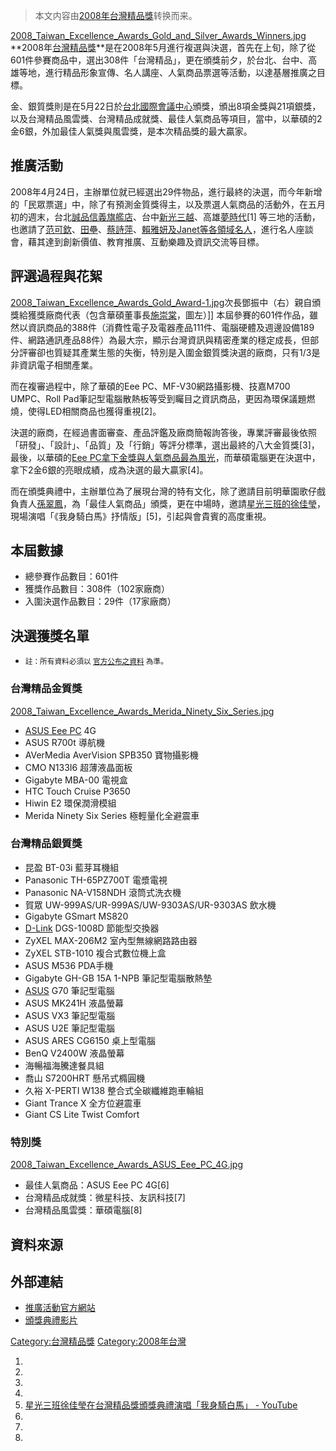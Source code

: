 > 本文内容由[2008年台灣精品獎](https://zh.wikipedia.org/wiki/2008年台灣精品獎)转换而来。


[2008_Taiwan_Excellence_Awards_Gold_and_Silver_Awards_Winners.jpg](https://zh.wikipedia.org/wiki/File:2008_Taiwan_Excellence_Awards_Gold_and_Silver_Awards_Winners.jpg "fig:2008_Taiwan_Excellence_Awards_Gold_and_Silver_Awards_Winners.jpg") **2008年[台灣精品獎](../Page/台灣精品獎.md "wikilink")**是在2008年5月進行複選與決選，首先在上旬，除了從601件參賽商品中，選出308件「台灣精品」，更在頒獎前夕，於台北、台中、高雄等地，進行精品形象宣傳、名人講座、人氣商品票選等活動，以達基層推廣之目標。

金、銀質獎則是在5月22日於[台北國際會議中心](../Page/台北國際會議中心.md "wikilink")頒獎，頒出8項金獎與21項銀獎，以及台灣精品風雲獎、台灣精品成就獎、最佳人氣商品等項目，當中，以華碩的2金6銀，外加最佳人氣獎與風雲獎，是本次精品獎的最大贏家。

## 推廣活動

2008年4月24日，主辦單位就已經選出29件物品，進行最終的決選，而今年新增的「民眾票選」中，除了有預測金質獎得主，以及票選人氣商品的活動外，在五月初的週末，台北[誠品信義旗艦店](https://zh.wikipedia.org/wiki/誠品 "wikilink")、台中[新光三越](https://zh.wikipedia.org/wiki/新光三越 "wikilink")、高雄[夢時代](https://zh.wikipedia.org/wiki/夢時代 "wikilink")\[1\] 等三地的活動，也邀請了[范可欽](https://zh.wikipedia.org/wiki/范可欽 "wikilink")、[田壘](https://zh.wikipedia.org/wiki/田壘 "wikilink")、[蔡詩萍](../Page/蔡詩萍.md "wikilink")、[賴雅妍及Janet等各領域名人](https://zh.wikipedia.org/wiki/賴雅妍 "wikilink")，進行名人座談會，藉其達到創新價值、教育推廣、互動樂趣及資訊交流等目標。

## 評選過程與花絮

[2008_Taiwan_Excellence_Awards_Gold_Award-1.jpg](https://zh.wikipedia.org/wiki/File:2008_Taiwan_Excellence_Awards_Gold_Award-1.jpg "fig:2008_Taiwan_Excellence_Awards_Gold_Award-1.jpg")次長鄧振中（右）親自頒獎給獲獎廠商代表（包含華碩董事長[施崇棠](../Page/施崇棠.md "wikilink")，圖左）\]\] 本屆參賽的601件作品，雖然以資訊商品的388件（消費性電子及電器產品111件、電腦硬體及週邊設備189件、網路通訊產品88件）為最大宗，顯示台灣資訊與精密產業的穩定成長，但部分評審卻也質疑其產業生態的失衡，特別是入圍金銀質獎決選的廠商，只有1/3是非資訊電子相關產業。

而在複審過程中，除了華碩的Eee PC、MF-V30網路攝影機、技嘉M700 UMPC、Roll Pad筆記型電腦散熱板等受到矚目之資訊商品，更因為環保議題燃燒，使得LED相關商品也獲得重視\[2\]。

決選的廠商，在經過書面審查、產品評鑑及廠商簡報詢答後，專業評審最後依照「研發」、「設計」、「品質」及「行銷」等評分標準，選出最終的八大金質獎\[3\]，最後，以華碩的[Eee PC拿下金獎與人氣商品最為風光](https://zh.wikipedia.org/wiki/Eee_PC "wikilink")，而華碩電腦更在決選中，拿下2金6銀的亮眼成績，成為決選的最大贏家\[4\]。

而在頒獎典禮中，主辦單位為了展現台灣的特有文化，除了邀請目前明華園歌仔戲負責人[孫翠鳳](../Page/孫翠鳳.md "wikilink")，為「最佳人氣商品」頒獎，更在中場時，邀請[星光三班的](https://zh.wikipedia.org/wiki/星光三班 "wikilink")[徐佳瑩](../Page/徐佳瑩.md "wikilink")，現場演唱「《我身騎白馬》抒情版」\[5\]，引起與會貴賓的高度重視。

## 本屆數據

  - 總參賽作品數目：601件
  - 獲獎作品數目：308件（102家廠商）
  - 入圍決選作品數目：29件（17家廠商）

## 決選獲獎名單

  -
    <small>註：所有資料必須以 [官方公布之資料](https://web.archive.org/web/20080608080310/http://www.brandingtaiwan.org/public/aboutContent.asp?id=2708) 為準。</small>

### 台灣精品金質獎

[2008_Taiwan_Excellence_Awards_Merida_Ninety_Six_Series.jpg](https://zh.wikipedia.org/wiki/File:2008_Taiwan_Excellence_Awards_Merida_Ninety_Six_Series.jpg "fig:2008_Taiwan_Excellence_Awards_Merida_Ninety_Six_Series.jpg")

  - [ASUS Eee PC](https://zh.wikipedia.org/wiki/ASUS_Eee_PC "wikilink") 4G
  - ASUS R700t 導航機
  - AVerMedia AverVision SPB350 寶物攝影機
  - CMO N133I6 超薄液晶面板
  - Gigabyte MBA-00 電視盒
  - HTC Touch Cruise P3650
  - Hiwin E2 環保潤滑模組
  - Merida Ninety Six Series 極輕量化全避震車

### 台灣精品銀質獎

  - 昆盈 BT-03i 藍芽耳機組
  - Panasonic TH-65PZ700T 電漿電視
  - Panasonic NA-V158NDH 滾筒式洗衣機
  - 賀眾 UW-999AS/UR-999AS/UW-9303AS/UR-9303AS 飲水機
  - Gigabyte GSmart MS820
  - [D-Link](http://www.dlinktw.com.tw) DGS-1008D 節能型交換器
  - ZyXEL MAX-206M2 室內型無線網路路由器
  - ZyXEL STB-1010 複合式數位機上盒
  - ASUS M536 PDA手機
  - Gigabyte GH-GB 15A 1-NPB 筆記型電腦散熱墊
  - [ASUS](http://www.asus.com/tw/) G70 筆記型電腦
  - ASUS MK241H 液晶螢幕
  - ASUS VX3 筆記型電腦
  - ASUS U2E 筆記型電腦
  - ASUS ARES CG6150 桌上型電腦
  - BenQ V2400W 液晶螢幕
  - 海暢福海騰達餐具組
  - 喬山 S7200HRT 懸吊式橢圓機
  - 久裕 X-PERTI W138 整合式全碳纖維跑車輪組
  - Giant Trance X 全方位避震車
  - Giant CS Lite Twist Comfort

### 特別獎

[2008_Taiwan_Excellence_Awards_ASUS_Eee_PC_4G.jpg](https://zh.wikipedia.org/wiki/File:2008_Taiwan_Excellence_Awards_ASUS_Eee_PC_4G.jpg "fig:2008_Taiwan_Excellence_Awards_ASUS_Eee_PC_4G.jpg")

  - 最佳人氣商品：ASUS Eee PC 4G\[6\]
  - 台灣精品成就獎：微星科技、友訊科技\[7\]
  - 台灣精品風雲獎：華碩電腦\[8\]

## 資料來源

## 外部連結

  - [推廣活動官方網站](https://web.archive.org/web/20080517140654/http://taiwan.touch4u.net/)
  - [頒獎典禮影片](http://crs.ccdntech.com/rds/rd.play?file=vod82/20080522.wmv)

[Category:台灣精品獎](https://zh.wikipedia.org/wiki/Category:台灣精品獎 "wikilink") [Category:2008年台灣](https://zh.wikipedia.org/wiki/Category:2008年台灣 "wikilink")

1.
2.
3.
4.
5.  [星光三班徐佳瑩在台灣精品獎頒獎典禮演唱「我身騎白馬」 - YouTube](http://youtube.com/watch?v=O7GJR28-LRQ)
6.
7.
8.